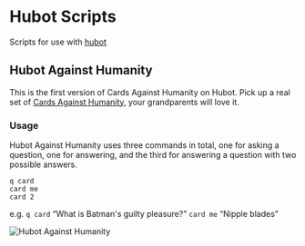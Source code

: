 # Hubot Scripts

Scripts for use with [hubot](http://hubot.github.com/)

## Hubot Against Humanity

This is the first version of Cards Against Humanity on Hubot. Pick up a real set of [Cards Against Humanity](http://www.cardsagainsthumanity.com/), your grandparents will love it.

### Usage

Hubot Against Humanity uses three commands in total, one for asking a question, one for answering, and the third for answering a question with two possible answers.

	q card
	card me
	card 2

e.g. 	`q card` “What is Batman's guilty pleasure?” 
			`card me` “Nipple blades”

![Hubot Against Humanity](http://cl.ly/Jilr/hah.png)